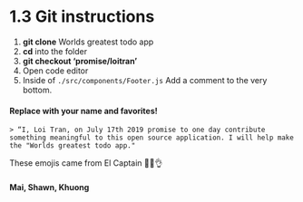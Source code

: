 # 1.3 Git instructions

1. **git clone** Worlds greatest todo app
2. **cd** into the folder
3. **git checkout ‘promise/loitran’**
4. Open code editor
5. Inside of `./src/components/Footer.js` Add a comment to the very bottom.

#### Replace with your name and favorites!

	> “I, Loi Tran, on July 17th 2019 promise to one day contribute something meaningful to this open source application. I will help make the "Worlds greatest todo app."



These emojis came from El Captain
💪🙌👌

#### Mai, Shawn, Khuong